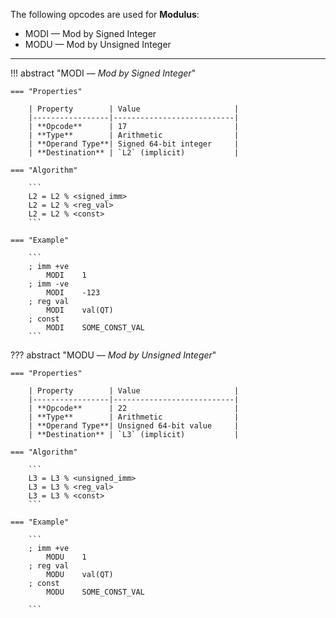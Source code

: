 The following opcodes are used for **Modulus**:

- MODI — Mod by Signed Integer
- MODU — Mod by Unsigned Integer

---

!!! abstract "MODI — _Mod by Signed Integer_"

    === "Properties"

        | Property        | Value                     |
        |-----------------|---------------------------|
        | **Opcode**      | 17                        |
        | **Type**        | Arithmetic                |
        | **Operand Type**| Signed 64-bit integer     |
        | **Destination** | `L2` (implicit)           |

    === "Algorithm"

        ```
        L2 = L2 % <signed_imm>
        L2 = L2 % <reg_val>
        L2 = L2 % <const>
        ```

    === "Example"

        ```
        ; imm +ve
            MODI    1
        ; imm -ve
            MODI    -123
        ; reg val
            MODI    val(QT)
        ; const
            MODI    SOME_CONST_VAL
        ```

??? abstract "MODU — _Mod by Unsigned Integer_"

    === "Properties"

        | Property        | Value                     |
        |-----------------|---------------------------|
        | **Opcode**      | 22                        |
        | **Type**        | Arithmetic                |
        | **Operand Type**| Unsigned 64-bit value     |
        | **Destination** | `L3` (implicit)           |

    === "Algorithm"

        ```
        L3 = L3 % <unsigned_imm>
        L3 = L3 % <reg_val>
        L3 = L3 % <const>
        ```

    === "Example"

        ```
        ; imm +ve
            MODU    1
        ; reg val
            MODU    val(QT)
        ; const
            MODU    SOME_CONST_VAL

        ```
